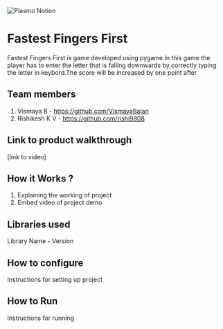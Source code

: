 ![Plasmo Notion](https://user-images.githubusercontent.com/64391274/219694678-8f1a2829-b0b2-41de-9152-4c4a4e43c2d5.png)



# Fastest Fingers First
Fastest Fingers First is game developed using pygame.In this game the player has to enter the letter that is falling downwards by correctly typing the letter in keybord.The score will be increased by one point after 
## Team members
1. Vismaya B  -  https://github.com/VismayaBalan
2. Rishikesh K V - https://github.com/rishi9808
## Link to product walkthrough
[link to video]
## How it Works ?
1. Explaining the working of project
2. Embed video of project demo
## Libraries used
Library Name - Version
## How to configure
Instructions for setting up project
## How to Run
Instructions for running
